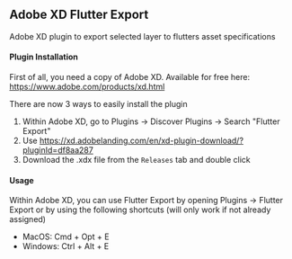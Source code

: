 ## Adobe XD Flutter Export
Adobe XD plugin to export selected layer to flutters asset specifications

#### Plugin Installation
First of all, you need a copy of Adobe XD. Available for free here: https://www.adobe.com/products/xd.html

There are now 3 ways to easily install the plugin
1. Within Adobe XD, go to Plugins -> Discover Plugins -> Search "Flutter Export"
2. Use https://xd.adobelanding.com/en/xd-plugin-download/?pluginId=df8aa287
3. Download the .xdx file from the `Releases` tab and double click

#### Usage
Within Adobe XD, you can use Flutter Export by opening Plugins -> Flutter Export or by using the following shortcuts (will only work if not already assigned)

- MacOS: Cmd + Opt + E
- Windows: Ctrl + Alt + E

